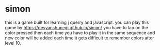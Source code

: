 # simon
this is a game built for learning j querry and javascript. you can play this game by https://devyanshunegi.github.io/simon/
you have to tap on the color pressed then each time you have to play it in the same sequence and new color will be added each time it gets difficult to remember colors after level 10.
